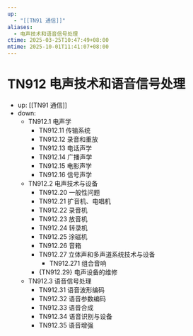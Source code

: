 ```yaml
---
up:
  - "[[TN91 通信]]"
aliases:
  - 电声技术和语音信号处理
ctime: 2025-03-25T10:47:49+08:00
mtime: 2025-10-01T11:41:07+08:00
---
```


# TN912 电声技术和语音信号处理

- up: [[TN91 通信]]
- down:	
	- TN912.1 电声学
		- TN912.11 传输系统
		- TN912.12 录音和重放
		- TN912.13 电话声学
		- TN912.14 广播声学
		- TN912.15 电影声学
		- TN912.16 信号声学
	- TN912.2 电声技术与设备
		- TN912.20 一般性问题
		- TN912.21 扩音机、电唱机
		- TN912.22 录音机
		- TN912.23 放音机
		- TN912.24 转录机
		- TN912.25 涂磁机
		- TN912.26 音箱
		- TN912.27 立体声和多声道系统技术与设备
			- TN912.271 组合音响
		- {TN912.29} 电声设备的维修
	- TN912.3 语音信号处理
		- TN912.31 语音波形编码
		- TN912.32 语音参数编码
		- TN912.33 语音合成
		- TN912.34 语音识别与设备
		- TN912.35 语音增强
	
